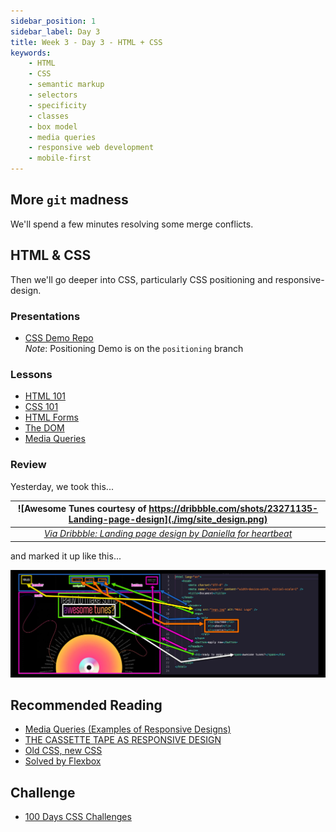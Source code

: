 ```yaml
---
sidebar_position: 1
sidebar_label: Day 3
title: Week 3 - Day 3 - HTML + CSS
keywords:
    - HTML
    - CSS
    - semantic markup
    - selectors
    - specificity
    - classes
    - box model
    - media queries
    - responsive web development
    - mobile-first
---
```

<!-- markdownlint-disable no-inline-html -->

## More `git` madness

We'll spend a few minutes resolving some merge conflicts.

## HTML & CSS

Then we'll go deeper into CSS, particularly CSS positioning and responsive-design.

### Presentations

* [CSS Demo Repo](https://github.com/seanrreid/CSS/)
  <br/>_Note_: Positioning Demo is on the `positioning` branch

### Lessons

* [HTML 101](/docs/lessons/front-end-foundations/html-101/)
* [CSS 101](/docs/lessons/front-end-foundations/css-101/)
* [HTML Forms](/docs/lessons/front-end-foundations/html-forms/)
* [The DOM](/docs/lessons/handling-user-input/dom/)
* [Media Queries](/docs/lessons/front-end-foundations/media-queries/)

### Review

Yesterday, we took this...

|![Awesome Tunes courtesy of https://dribbble.com/shots/23271135-Landing-page-design](./img/site_design.png)|
|:--:|
|_[Via Dribbble: Landing page design by Daniella for heartbeat](https://dribbble.com/shots/23271135-Landing-page-design)_|

and marked it up like this...

![Markup from design](./img/site_design-2.jpg)

## Recommended Reading

* [Media Queries (Examples of Responsive Designs)](https://mediaqueri.es/)
* [THE CASSETTE TAPE AS RESPONSIVE DESIGN](https://needmoredesigns.com/early-responsive-design/)
* [Old CSS, new CSS](https://eev.ee/blog/2020/02/01/old-css-new-css/)
* [Solved by Flexbox](https://philipwalton.github.io/solved-by-flexbox/)

## Challenge

* [100 Days CSS Challenges](https://100dayscss.com/)